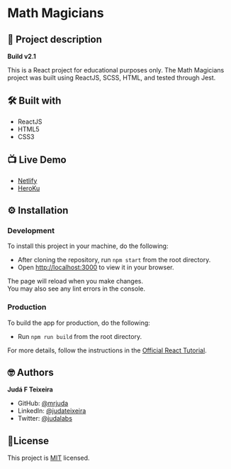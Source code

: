 # Math Magicians
## 📑 Project description
**Build v2.1**

This is a React project for educational purposes only.
The Math Magicians project was built using ReactJS, SCSS, HTML, and tested through Jest.


## 🛠 Built with
- ReactJS
- HTML5
- CSS3

## 📺 Live Demo
- [Netlify](https://cerulean-biscuit-79bf82.netlify.app/)
- [HeroKu](https://afternoon-beyond-77616.herokuapp.com/)

## ⚙️ Installation

### Development
To install this project in your machine, do the following:
- After cloning the repository, run `npm start` from the root directory.
- Open [http://localhost:3000](http://localhost:3000) to view it in your browser.

The page will reload when you make changes.\
You may also see any lint errors in the console.

### Production
To build the app for production, do the following:
- Run `npm run build` from the root directory.

For more details, follow the instructions in the [Official React Tutorial](https://create-react-app.dev/docs/deployment/).

## 🤓 Authors
**Judá F Teixeira**
- GitHub: [@mrjuda](https://github.com/mrjuda "Judá Teixeira's GitHub profile")
- LinkedIn: [@judateixeira](https://www.linkedin.com/in/judateixeira "Judá Teixeira's Linkedin profile")
- Twitter: [@judalabs](https://twitter.com/judalabs "Judá Teixeira's Twitter profile")

## 📝License
This project is [MIT](https://github.com/mrjuda/mathmg/blob/main/LICENSE) licensed.
